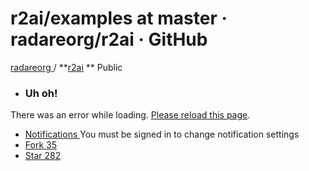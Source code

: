 # r2ai/examples at master · radareorg/r2ai · GitHub

[ radareorg ](/radareorg) / **[r2ai](/radareorg/r2ai) ** Public

  * ###  Uh oh! 

There was an error while loading. [Please reload this page]().

  * [ Notifications ](/login?return_to=%2Fradareorg%2Fr2ai) You must be signed in to change notification settings
  * [ Fork 35 ](/login?return_to=%2Fradareorg%2Fr2ai)
  * [ Star  282 ](/login?return_to=%2Fradareorg%2Fr2ai)